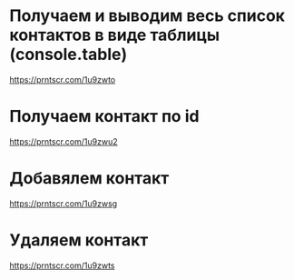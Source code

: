 # Получаем и выводим весь список контактов в виде таблицы (console.table)

https://prntscr.com/1u9zwto

# Получаем контакт по id

https://prntscr.com/1u9zwu2

# Добавялем контакт

https://prntscr.com/1u9zwsg

# Удаляем контакт

https://prntscr.com/1u9zwts

